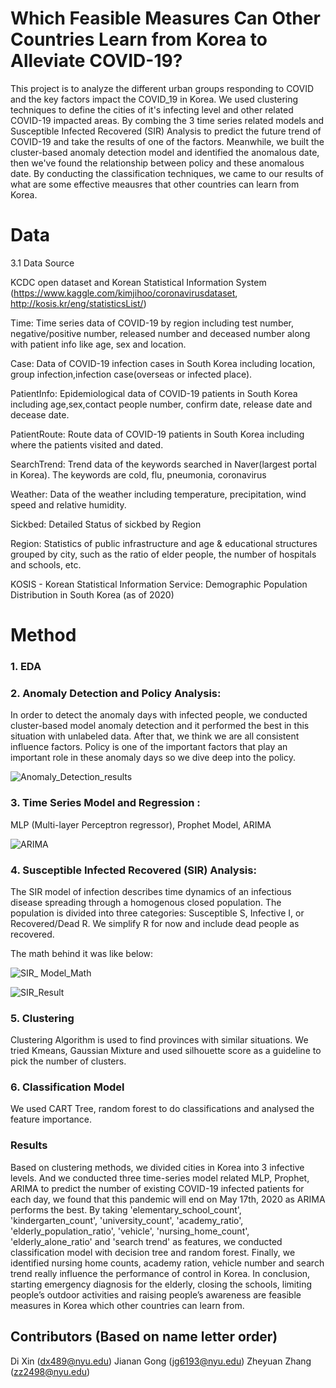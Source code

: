 # Which Feasible Measures Can Other Countries Learn from Korea to Alleviate COVID-19? 

This project is to analyze the different urban groups responding to COVID and  the key factors impact the COVID_19 in Korea. We used clustering techniques to define the cities of it's infecting level and other related COVID-19 impacted areas. By combing the 3 time series related models and Susceptible Infected Recovered (SIR) Analysis to predict the future trend of COVID-19 and take the results of one of the factors. Meanwhile, we built the cluster-based anomaly detection model and identified the anomalous date, then we've found the relationship between policy and these anomalous date. By conducting the classification techniques, we came to our results of what are some effective meausres that other countries can learn from Korea.

# Data
3.1 Data Source

KCDC open dataset and Korean Statistical Information System
(https://www.kaggle.com/kimjihoo/coronavirusdataset, http://kosis.kr/eng/statisticsList/)

Time: Time series data of COVID-19 by region including test number, negative/positive number,
released number and deceased number along with patient info like age, sex and location.

Case: Data of COVID-19 infection cases in South Korea including location, group
infection,infection case(overseas or infected place).

PatientInfo: Epidemiological data of COVID-19 patients in South Korea including
age,sex,contact people number, confirm date, release date and decease date.

PatientRoute: Route data of COVID-19 patients in South Korea including where the patients
visited and dated.

SearchTrend: Trend data of the keywords searched in Naver(largest portal in Korea). The
keywords are cold, flu, pneumonia, coronavirus

Weather: Data of the weather including temperature, precipitation, wind speed and relative
humidity.

Sickbed: Detailed Status of sickbed by Region

Region: Statistics of public infrastructure and age & educational structures grouped by city, such as the ratio of elder people, the number of hospitals and schools, etc.

KOSIS - Korean Statistical Information Service: Demographic Population Distribution in South Korea (as of 2020)

# Method
### 1. EDA
### 2. Anomaly Detection and Policy Analysis:

In order to detect the anomaly days with infected people, we conducted cluster-based model anomaly detection and it performed the best in this situation with unlabeled data. After that, we think we are all consistent influence factors. Policy is one of the important factors that play an important role in these anomaly days so we dive deep into the policy.

![Anomaly_Detection_results](https://github.com/CindyXin97/COVID-19_Research_Project/blob/master/Image/Anomaly_Detection_results.png)

### 3. Time Series Model and Regression :

MLP (Multi-layer Perceptron regressor), Prophet Model, ARIMA

![ARIMA](https://github.com/CindyXin97/COVID-19_Research_Project/blob/master/Image/ARIMA.png)


### 4. Susceptible Infected Recovered (SIR) Analysis:

The SIR model of infection describes time dynamics of an infectious disease spreading through a homogenous closed population. The population is divided into three categories: Susceptible S, Infective I, or Recovered/Dead R. We simplify R for now and include dead people as recovered. 

The math behind it was like below:

![SIR_ Model_Math](https://github.com/CindyXin97/COVID-19_Research_Project/blob/master/Image/SIR_%20Model_Math.png)

![SIR_Result](https://github.com/CindyXin97/COVID-19_Research_Project/blob/master/Image/SIR_Result.png)

### 5. Clustering 

Clustering Algorithm is used to find provinces with similar situations. We tried Kmeans, Gaussian Mixture and used silhouette score as a guideline to pick the number of clusters. 

### 6. Classification Model 

We used CART Tree, random forest to do classifications and analysed the feature importance. 

### Results 

Based on clustering methods, we divided cities in Korea into 3 infective levels. And we conducted  three time-series model related MLP, Prophet, ARIMA to predict the number of existing COVID-19 infected patients for each day, we found that this pandemic will end on May 17th, 2020 as ARIMA performs the best. By taking 'elementary_school_count', 'kindergarten_count', 'university_count',  'academy_ratio', 'elderly_population_ratio',  'vehicle', 'nursing_home_count', 'elderly_alone_ratio' and 'search trend' as features, we conducted classification model with decision tree and random forest. Finally, we identified nursing home counts, academy ration, vehicle number and search trend really influence the performance of control in Korea. In conclusion, starting emergency diagnosis for the elderly,  closing the schools, limiting people’s outdoor activities and raising people’s awareness are feasible measures  in Korea which other countries can learn from.  


## Contributors (Based on name letter order)
Di Xin (dx489@nyu.edu)
Jianan Gong (jg6193@nyu.edu)
Zheyuan Zhang (zz2498@nyu.edu)
